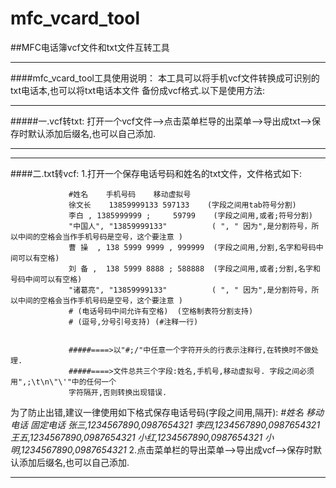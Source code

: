 # mfc_vcard_tool
##MFC电话簿vcf文件和txt文件互转工具
***
####mfc_vcard_tool工具使用说明：
               本工具可以将手机vcf文件转换成可识别的txt电话本,也可以将txt电话本文件
          备份成vcf格式.以下是使用方法:
***
#####一.vcf转txt:
          打开一个vcf文件-->点击菜单栏导的出菜单-->导出成txt-->保存时默认添加后缀名,也可以自己添加.
***
***
####二.txt转vcf:
          1.打开一个保存电话号码和姓名的txt文件，文件格式如下:

                 #姓名	手机号码	移动虚拟号   
                 徐文长	13859999133	597133    (字段之间用tab符号分割)    
                 李白 , 1385999999 ;     59799    (字段之间用,或者;符号分割)         
                 "中国人", "13859999133"          ( ", " 因为",是分割符号，所以中间的空格会当作手机号码是空号，这个要注意 )
                 曹 操  , 138 5999 9999 , 999999  (字段之间用,分割,名字和号码中间可以有空格)     
                 刘 备 ,  138 5999 8888 ; 588888  (字段之间用,或者;分割,名字和号码中间可以有空格)
                 "诸葛亮", "13859999133"          ( ", " 因为",是分割符号，所以中间的空格会当作手机号码是空号，这个要注意 )
                 # (电话号码中间允许有空格)  (空格制表符分割支持)
                 # (逗号,分号引号支持) (#注释一行)


                 #####====>以"#;/"中任意一个字符开头的行表示注释行,在转换时不做处理.
                 #####====>文件总共三个字段:姓名,手机号,移动虚拟号. 字段之间必须用",;\t\n\"\'"中的任何一个
                 字符隔开,否则转换出现错误.  
为了防止出错,建议一律使用如下格式保存电话号码(字段之间用,隔开):
*#姓名     移动电话   固定电话*
*张三,1234567890,0987654321*
*李四,1234567890,0987654321*
*王五,1234567890,0987654321*
*小红,1234567890,0987654321*
*小明,1234567890,0987654321* 
          2.点击菜单栏的导出菜单-->导出成vcf-->保存时默认添加后缀名,也可以自己添加.
***
     
